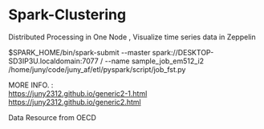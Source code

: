 # Spark-Clustering
Distributed Processing in One Node ,  Visualize time series data in Zeppelin


$SPARK_HOME/bin/spark-submit --master spark://DESKTOP-SD3IP3U.localdomain:7077 /
--name sample_job_em512_i2 /home/juny/code/juny_af/etl/pyspark/script/job_fst.py


MORE INFO. : \
https://juny2312.github.io/generic2-1.html \
https://juny2312.github.io/generic2.html

Data Resource from OECD 
